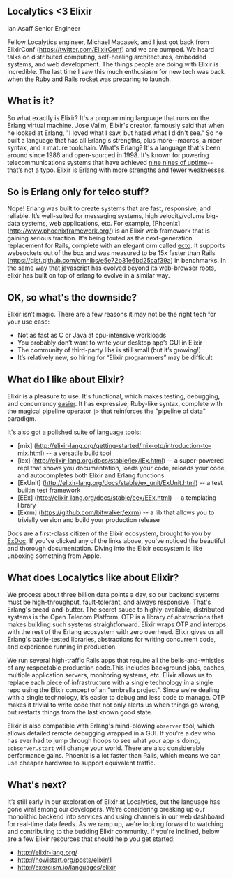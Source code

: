 ## Localytics <3 Elixir

Ian Asaff
Senior Engineer

Fellow Localytics engineer, Michael Macasek, and I just got back from ElixirConf (https://twitter.com/ElixirConf) and we are pumped. We heard talks on distributed computing, self-healing architectures, embedded systems, and web development. The things people are doing with Elixir is incredible. The last time I saw this much enthusiasm for new tech was back when the Ruby and Rails rocket was preparing to launch.

## What is it?

So what exactly is Elixir? It's a programming language that runs on the Erlang virtual machine. Jose Valim, Elixir's creator, famously said that when he looked at Erlang, "I loved what I saw, but hated what I didn't see." So he built a language that has all Erlang's strengths, plus more--macros, a nicer syntax, and a mature toolchain. What's Erlang? It's a language that's been around since 1986 and open-sourced in 1998. It's known for powering telecommunications systems that have achieved [nine nines of uptime](https://pragprog.com/articles/erlang)--that’s not a typo. Elixir is Erlang with more strengths and fewer weaknesses.

## So is Erlang only for telco stuff?

Nope! Erlang was built to create systems that are fast, responsive, and reliable. It’s well-suited for messaging systems, high velocity/volume big-data systems, web applications, etc. For example, [Phoenix] (http://www.phoenixframework.org/) is an Elixir web framework that is gaining serious traction. It's being touted as the next-generation replacement for Rails, complete with an elegant orm called [ecto](https://github.com/elixir-lang/ecto). It supports websockets out of the box and was measured to be 15x faster than Rails (https://gist.github.com/omnibs/e5e72b31e6bd25caf39a) in benchmarks. In the same way that javascript has evolved beyond its web-browser roots, elixir has built on top of erlang to evolve in a similar way.

## OK, so what's the downside?

Elixir isn’t magic. There are a few reasons it may not be the right tech for your use case:

* Not as fast as C or Java at cpu-intensive workloads
* You probably don’t want to write your desktop app’s GUI in Elixir
* The community of third-party libs is still small (but it’s growing!)
* It’s relatively new, so hiring for “Elixir programmers” may be difficult

## What do I like about Elixir?

Elixir is a pleasure to use. It's functional, which makes testing, debugging, and concurrency [easier](http://www.defmacro.org/ramblings/fp.html). It has expressive, Ruby-like syntax, complete with the magical pipeline operator `|>` that reinforces the "pipeline of data" paradigm. 

It's also got a polished suite of language tools:

 * [mix] (http://elixir-lang.org/getting-started/mix-otp/introduction-to-mix.html) -- a versatile build tool
 * [iex] (http://elixir-lang.org/docs/stable/iex/IEx.html) -- a super-powered repl that shows you documentation, loads your code, reloads your code, and autocompletes both Elixir and Erlang functions
 * [ExUnit] (http://elixir-lang.org/docs/stable/ex_unit/ExUnit.html) -- a test builtin test framework
 * [EEx] (http://elixir-lang.org/docs/stable/eex/EEx.html) -- a templating library
 * [Exrm] (https://github.com/bitwalker/exrm) -- a lib that allows you to trivially version and build your production release

Docs are a first-class citizen of the Elixir ecosystem, brought to you by [ExDoc](https://github.com/elixir-lang/ex_doc). If you've clicked any of the links above, you've noticed the beautiful and thorough documentation. Diving into the Elixir ecosystem is like unboxing something from Apple.

## What does Localytics like about Elixir?

We process about three billion data points a day, so our backend systems must be high-throughput, fault-tolerant, and always responsive. That's Erlang's bread-and-butter. The secret sauce to highly-available, distributed systems is the Open Telecom Platform. OTP is a library of abstractions that makes building such systems straightforward. Elixir wraps OTP and interops with the rest of the Erlang ecosystem with zero overhead. Elixir gives us all Erlang's battle-tested libraries, abstractions for writing concurrent code, and experience running in production.

We run several high-traffic Rails apps that require all the bells-and-whistles of any respectable production code.This includes background jobs, caches, multiple application servers, monitoring systems, etc. Elixir allows us to replace each piece of infrastructure with a single technology in a single repo using the Elixir concept of an "umbrella project". Since we're dealing with a single technology, it’s easier to debug and less code to manage. OTP makes it trivial to write code that not only alerts us when things go wrong, but restarts things from the last known good state. 

Elixir is also compatible with Erlang's mind-blowing `observer` tool, which allows detailed remote debugging wrapped in a GUI. If you're a dev who has ever had to jump through hoops to see what your app is doing, `:observer.start` will change your world.  There are also considerable performance gains. Phoenix is a lot faster than Rails, which means we can use cheaper hardware to support equivalent traffic.



## What's next?

It’s still early in our exploration of Elixir at Localytics, but the language has gone viral among our developers. We’re considering breaking up our monolithic backend into services and using channels in our web dashboard for real-time data feeds. As we ramp up, we're looking forward to watching and contributing to the budding Elixir community. If you're inclined, below are a few Elixir resources that should help you get started:

* http://elixir-lang.org/
* http://howistart.org/posts/elixir/1
* http://exercism.io/languages/elixir

